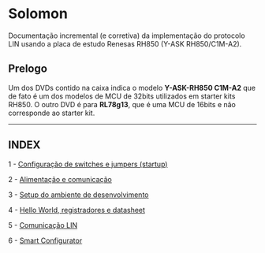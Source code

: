 # Solomon
Documentação incremental (e corretiva) da implementação do protocolo LIN usando a placa de estudo Renesas RH850 (Y-ASK RH850/C1M-A2).

## Prelogo
Um dos DVDs contido na caixa indica o modelo **Y-ASK-RH850 C1M-A2** que de fato é um dos modelos de MCU de 32bits utilizados em starter kits RH850. O outro DVD é para **RL78g13**, 
que é uma MCU de 16bits e não corresponde ao starter kit. 

----------------
INDEX
----------------

1 - [Configuração de switches e jumpers (startup)](01-jumper_config.md)

2 - [Alimentação e comunicação](power.md)

3 - [Setup do ambiente de desenvolvimento](dev_tools.md)

4 - [Hello World, registradores e datasheet](hello_world.md)

5 - [Comunicação LIN](lin.md)

6 - [Smart Configurator](smartConfigurator.md)
